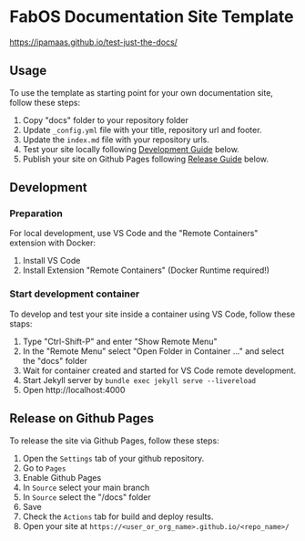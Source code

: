 # FabOS Documentation Site Template

https://ipamaas.github.io/test-just-the-docs/

## Usage

To use the template as starting point for your own documentation site, follow these steps:
1. Copy "docs" folder to your repository folder
2. Update ``_config.yml`` file with your title, repository url and footer.
3. Update the ``index.md`` file with your repository urls.
4. Test your site locally following [Development Guide](#development) below.
5. Publish your site on Github Pages following [Release Guide](#release-on-github-pages) below.

## Development

### Preparation
For local development, use VS Code and the "Remote Containers" extension with Docker:
1. Install VS Code
2. Install Extension "Remote Containers" (Docker Runtime required!)

### Start development container

To develop and test your site inside a container using VS Code, follow these staps:
1. Type "Ctrl-Shift-P" and enter "Show Remote Menu"
2. In the "Remote Menu" select "Open Folder in Container ..." and select the "docs" folder
3. Wait for container created and started for VS Code remote development.
4. Start Jekyll server by ``bundle exec jekyll serve --livereload``
5. Open http://localhost:4000

## Release on Github Pages

To release the site via Github Pages, follow these steps:
1. Open the ``Settings`` tab of your github repository.
2. Go to ``Pages``
3. Enable Github Pages
4. In ``Source`` select your main branch
5. In ``Source`` select the "/docs" folder
6. Save
7. Check the ``Actions`` tab for build and deploy results.
8. Open your site at ``https://<user_or_org_name>.github.io/<repo_name>/``
